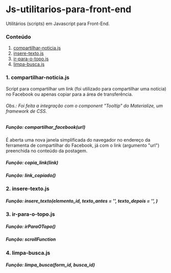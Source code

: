 # Js-utilitarios-para-front-end
Utilitários (scripts) em Javascript para Front-End.

### Conteúdo
1. [compartilhar-noticia.js](https://github.com/LucioDavid/Js-utilitarios-para-front-end#compartilhar-noticia.js)
2. [insere-texto.js](https://github.com/LucioDavid/Js-utilitarios-para-front-end#insere-texto.js)
3. [ir-para-o-topo.js](https://github.com/LucioDavid/Js-utilitarios-para-front-end#ir-para-o-topo.js)
4. [limpa-busca.js](https://github.com/LucioDavid/Js-utilitarios-para-front-end#limpa-busca.js)

### 1. compartilhar-noticia.js
Script para compartilhar um link (foi utilizado para compartilhar uma notícia) no Facebook ou apenas copiar para a área de transferência.

###### Obs.: Foi feita a integração com o component "Tooltip" do Materialize, um framework de CSS.

##### Função: compartilhar_facebook(url)

É aberta uma nova janela simplificada do navegador no endereço da ferramenta de compartilhar do Facebook, já com o link (argumento "url") preenchida no conteúdo da postagem.

##### Função: copia_link(link)

##### Função: link_copiado()

### 2. insere-texto.js

##### Função: insere_texto(elemento_id, texto_antes = '', texto_depois = '', )

### 3. ir-para-o-topo.js


##### Função: irParaOTopo()

##### Função: scrollFunction

### 4. limpa-busca.js

##### Função: limpa_busca(form_id, busca_id)
